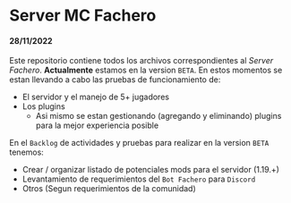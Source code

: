 # Server MC Fachero
#### 28/11/2022
Este repositorio contiene todos los archivos correspondientes al *Server Fachero*.
**Actualmente** estamos en la version `BETA`. En estos momentos se estan llevando a cabo las pruebas de funcionamiento de:
- El servidor y el manejo de 5+ jugadores
- Los plugins
  - Asi mismo se estan gestionando (agregando y eliminando) plugins para la mejor experiencia posible
 
En el `Backlog` de actividades y pruebas para realizar en la version `BETA` tenemos:
- Crear / organizar listado de potenciales mods para el servidor (1.19.+)
- Levantamiento de requerimientos del `Bot Fachero` para `Discord`
- Otros (Segun requerimientos de la comunidad)
